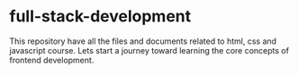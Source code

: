 # full-stack-development
This repository have all the files and documents related to html, css and javascript course.
Lets start a journey toward learning the core concepts of frontend development.
